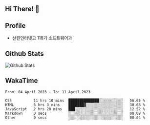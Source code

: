 ## Hi There! 👋

## Profile

-   선린인터넷고 118기 소프트웨어과

## Github Stats

![Github Stats](https://github-readme-stats.vercel.app/api/top-langs/?username=NY0510&theme=tokyonight&hide_border=true&layout=compact)

## WakaTime

<!--START_SECTION:waka-->

```text
From: 04 April 2023 - To: 11 April 2023

CSS          11 hrs 10 mins  ██████████████░░░░░░░░░░░   56.65 %
HTML         6 hrs 3 mins    ███████▓░░░░░░░░░░░░░░░░░   30.68 %
JavaScript   2 hrs 28 mins   ███░░░░░░░░░░░░░░░░░░░░░░   12.52 %
Markdown     0 secs          ░░░░░░░░░░░░░░░░░░░░░░░░░   00.08 %
Other        0 secs          ░░░░░░░░░░░░░░░░░░░░░░░░░   00.04 %
```

<!--END_SECTION:waka-->
